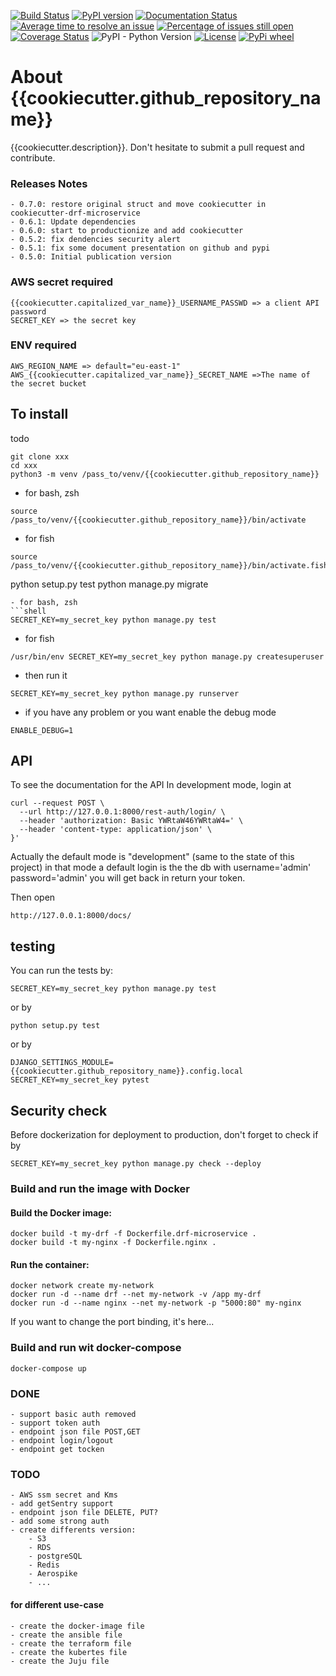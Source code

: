 [![Build Status](https://travis-ci.org/{{cookiecutter.github_username}}/{{cookiecutter.github_repository_name}}.png?branch=master)](https://travis-ci.org/{{cookiecutter.github_username}}/{{cookiecutter.github_repository_name}})
[![PyPI version](https://badge.fury.io/py/{{cookiecutter.github_repository_name}}.svg)](https://badge.fury.io/py/{{cookiecutter.github_repository_name}})
[![Documentation Status](https://readthedocs.org/projects/{{cookiecutter.github_repository_name}}/badge/?version=latest)](http://{{cookiecutter.github_repository_name}}.readthedocs.io/en/latest/?badge=latest)
[![Average time to resolve an issue](http://isitmaintained.com/badge/resolution/{{cookiecutter.github_username}}/{{cookiecutter.github_repository_name}}.svg)](http://isitmaintained.com/project/{{cookiecutter.github_username}}/{{cookiecutter.github_repository_name}} "Average time to resolve an issue")
[![Percentage of issues still open](http://isitmaintained.com/badge/open/{{cookiecutter.github_username}}/{{cookiecutter.github_repository_name}}.svg)](http://isitmaintained.com/project/{{cookiecutter.github_username}}/{{cookiecutter.github_repository_name}} "Percentage of issues still open")
[![Coverage Status](https://coveralls.io/repos/github/{{cookiecutter.github_username}}/{{cookiecutter.github_repository_name}}/badge.svg?branch=master)](https://coveralls.io/github/{{cookiecutter.github_username}}/{{cookiecutter.github_repository_name}}?branch=master)
![PyPI - Python Version](https://img.shields.io/pypi/pyversions/Django.svg)
[![License](https://img.shields.io/badge/License-Apache%202.0-blue.svg)](https://opensource.org/licenses/Apache-2.0)
[![PyPi wheel](https://pypip.in/wheel/drf-microservice/badge.svg)](https://pypi.python.org/pypi/drf-microservice/)


# About {{cookiecutter.github_repository_name}}
{{cookiecutter.description}}. 
Don't hesitate to submit a pull request and contribute.

### Releases Notes
    - 0.7.0: restore original struct and move cookiecutter in cookiecutter-drf-microservice
    - 0.6.1: Update dependencies 
    - 0.6.0: start to productionize and add cookiecutter 
    - 0.5.2: fix dendencies security alert
    - 0.5.1: fix some document presentation on github and pypi
    - 0.5.0: Initial publication version

### AWS secret required
```shell
{{cookiecutter.capitalized_var_name}}_USERNAME_PASSWD => a client API password
SECRET_KEY => the secret key
```
### ENV required
```shell
AWS_REGION_NAME => default="eu-east-1"
AWS_{{cookiecutter.capitalized_var_name}}_SECRET_NAME =>The name of the secret bucket
```
## To install
todo
```shell
git clone xxx
cd xxx
python3 -m venv /pass_to/venv/{{cookiecutter.github_repository_name}}
```
- for bash, zsh
```shell
source /pass_to/venv/{{cookiecutter.github_repository_name}}/bin/activate
```
- for fish
```shell
source /pass_to/venv/{{cookiecutter.github_repository_name}}/bin/activate.fish
```
python setup.py test
python manage.py migrate
```
- for bash, zsh
```shell
SECRET_KEY=my_secret_key python manage.py test
```
- for fish
```shell
/usr/bin/env SECRET_KEY=my_secret_key python manage.py createsuperuser
```
- then run it
```shell
SECRET_KEY=my_secret_key python manage.py runserver
```
- if you have any problem or you want enable the debug mode
```shell
ENABLE_DEBUG=1
```


## API
To see the documentation for the API
In development mode, login at
```shell
curl --request POST \
  --url http://127.0.0.1:8000/rest-auth/login/ \
  --header 'authorization: Basic YWRtaW46YWRtaW4=' \
  --header 'content-type: application/json' \
}'
```
Actually the default mode is "development" (same to the state of this project)
in that mode a default login is the the db with username='admin' password='admin'
you will get back in return your token.
 
Then open 
```web
http://127.0.0.1:8000/docs/
```
## testing
You can run the tests by:
```shell
SECRET_KEY=my_secret_key python manage.py test
```
or by
```shell
python setup.py test
```
or by
```shell
DJANGO_SETTINGS_MODULE={{cookiecutter.github_repository_name}}.config.local SECRET_KEY=my_secret_key pytest
```

## Security check
Before dockerization for deployment to production, don't forget to check if by
```shell
SECRET_KEY=my_secret_key python manage.py check --deploy 
```
### Build and run the image with Docker

#### Build the Docker image:
````shell
docker build -t my-drf -f Dockerfile.drf-microservice .
docker build -t my-nginx -f Dockerfile.nginx .
````
#### Run the container:
````shell
docker network create my-network
docker run -d --name drf --net my-network -v /app my-drf
docker run -d --name nginx --net my-network -p "5000:80" my-nginx
````
If you want to change the port binding, it's here...


### Build and run wit docker-compose
```shell
docker-compose up
```

### DONE

    - support basic auth removed
    - support token auth
    - endpoint json file POST,GET
    - endpoint login/logout
    - endpoint get tocken

### TODO
    - AWS ssm secret and Kms
    - add getSentry support
    - endpoint json file DELETE, PUT?
    - add some strong auth
    - create differents version:
        - S3
        - RDS
        - postgreSQL
        - Redis
        - Aerospike
        - ... 

#### for different use-case
    - create the docker-image file
    - create the ansible file
    - create the terraform file
    - create the kubertes file
    - create the Juju file

